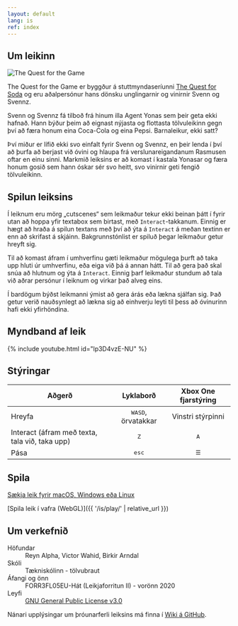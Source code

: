 ```yaml
---
layout: default
lang: is
ref: index
---
```


## Um leikinn

<img class="game-logo pixel-art" src="{{ site.baseurl }}/assets/img/the-quest-game-logo.png" alt="The Quest for the Game">

The Quest for the Game er byggður á stuttmyndaseríunni [The Quest for Soda](https://www.youtube.com/playlist?list=PLRPhs_MpGPlg9gD7TQp-APjz5g2SNIPe7) og eru aðalpersónur hans dönsku unglingarnir og vinirnir Svenn og Svennz.

Svenn og Svennz fá tilboð frá hinum illa Agent Yonas sem þeir geta ekki hafnað. Hann býður þeim að eignast nýjasta og flottasta tölvuleikinn gegn því að færa honum eina Coca-Cola og eina Pepsi. Barnaleikur, ekki satt?

Því miður er lífið ekki svo einfalt fyrir Svenn og Svennz, en þeir lenda í því að þurfa að berjast við óvini og hlaupa frá verslunareigandanum Rasmusen oftar en einu sinni. Markmið leiksins er að komast í kastala Yonasar og færa honum gosið sem hann óskar sér svo heitt, svo vinirnir geti fengið tölvuleikinn.

## Spilun leiksins

Í leiknum eru mörg „cutscenes“ sem leikmaður tekur ekki beinan þátt í fyrir utan að hoppa yfir textabox sem birtast, með `Interact`-takkanum. Einnig er hægt að hraða á spilun textans með því að ýta á `Interact` á meðan textinn er enn að skrifast á skjáinn. Bakgrunnstónlist er spiluð þegar leikmaður getur hreyft sig.

Til að komast áfram í umhverfinu gæti leikmaður mögulega þurft að taka upp hluti úr umhverfinu, eða eiga við þá á annan hátt. Til að gera það skal snúa að hlutnum og ýta á `Interact`. Einnig þarf leikmaður stundum að tala við aðrar persónur í leiknum og virkar það alveg eins.

Í bardögum býðst leikmanni ýmist að gera árás eða lækna sjálfan sig. Það getur verið nauðsynlegt að lækna sig að einhverju leyti til þess að óvinurinn hafi ekki yfirhöndina.

## Myndband af leik

{% include youtube.html id="lp3D4vzE-NU" %}

## Stýringar

| Aðgerð                                         |          Lyklaborð          | Xbox One fjarstýring |
| ---------------------------------------------- | :-------------------------: | :------------------: |
| Hreyfa                                         | <kbd>WASD</kbd>, örvatakkar |  Vinstri stýrpinni   |
| Interact (áfram með texta, tala við, taka upp) |        <kbd>Z</kbd>         |     <kbd>A</kbd>     |
| Pása                                           |       <kbd>esc</kbd>        |  <kbd>&#9776;</kbd>  |

## Spila

[Sækja leik fyrir macOS, Windows eða Linux](https://github.com/haframjolk/the-quest-game/releases)

[Spila leik í vafra (WebGL)]({{ '/is/play/' | relative_url }})

## Um verkefnið

<dl>
    <dt>Höfundar</dt>
    <dd>Reyn&nbsp;Alpha, Victor&nbsp;Wahid, Birkir&nbsp;Arndal</dd>
    <dt>Skóli</dt>
    <dd>Tækniskólinn - tölvubraut</dd>
    <dt>Áfangi og önn</dt>
    <dd>FORR3FL05EU-Hát (Leikjaforritun II) - vorönn 2020</dd>
    <dt>Leyfi</dt>
    <dd><a href="https://github.com/haframjolk/the-quest-game/blob/master/LICENSE">GNU General Public License v3.0</a></dd>
</dl>

Nánari upplýsingar um þróunarferli leiksins má finna í [Wiki á GitHub](https://github.com/haframjolk/the-quest-game/wiki).
